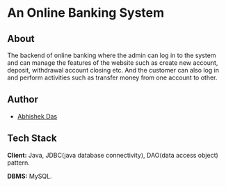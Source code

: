 # An Online Banking System

## About

The backend of online banking where the admin can log in to the system and can manage the features of the website such as create new account, deposit, withdrawal account closing etc. And the customer can also log in and perform activities such as transfer money from one account to other.

## Author

- [Abhishek Das](https://github.com/abhidas0810)

## Tech Stack

**Client:** Java, JDBC(java database connectivity), DAO(data access object) pattern.

**DBMS:** MySQL.
